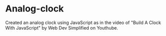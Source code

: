 # Analog-clock

Created an analog clock using JavaScript as in the video of "Build A Clock With JavaScript" by Web Dev Simplified on Youthube.
